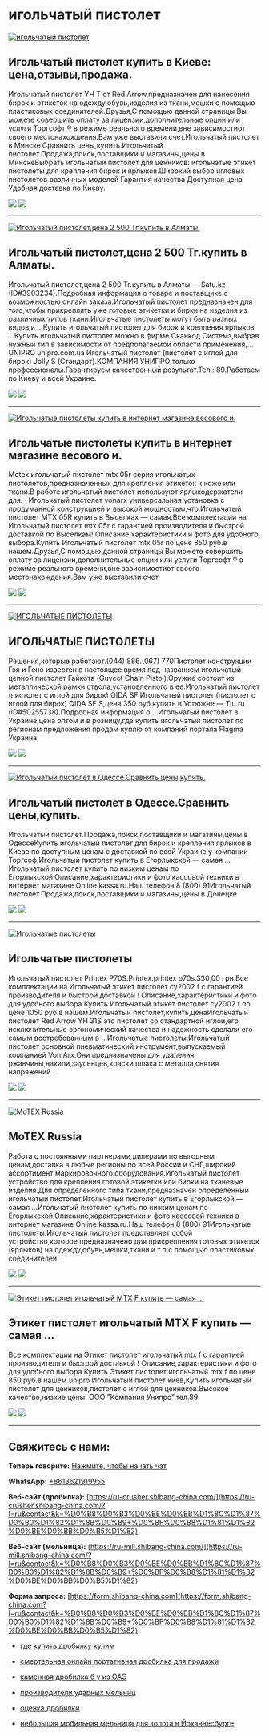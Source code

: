 # игольчатый пистолет

<a href="https://swt.shibang-china.com/?l=ru&img&k=%D0%B8%D0%B3%D0%BE%D0%BB%D1%8C%D1%87%D0%B0%D1%82%D1%8B%D0%B9+%D0%BF%D0%B8%D1%81%D1%82%D0%BE%D0%BB%D0%B5%D1%82" target="_blank">![игольчатый пистолет](http://static.shibang-china.com/all-800x300/995.jpg)</a>

## Игольчатый пистолет купить в Киеве: цена,отзывы,продажа.
Игольчатый пистолет YH T от Red Arrow,предназначен для нанесения бирок и этикеток на одежду,обувь,изделия из ткани,мешки с помощью пластиковых соединителей.Друзья,С помощью данной страницы Вы можете совершить оплату за лицензии,дополнительные опции или услуги Торгсофт &#174; в режиме реального времени,вне зависимостиот своего местонахождения.Вам уже выставили счет.Игольчатый пистолет в Минске.Сравнить цены,купить.Игольчатый пистолет.Продажа,поиск,поставщики и магазины,цены в МинскеВыбрать игольчатый пистолет для ценников: игольчатые этикет пистолеты для крепления бирок и ярлыков.Широкий выбор игловых пистолетов различных моделей Гарантия качества Доступная цена Удобная доставка по Киеву.


<a href="https://whatsapp.shibangsoft.com/WhatsApp.php" target="_blank" title="WhatsApp">![](http://static.shibang-china.com/icon/whatsapp.png)</a> <a href="https://swt.shibang-china.com/?l=ru&icon&k=%D0%B8%D0%B3%D0%BE%D0%BB%D1%8C%D1%87%D0%B0%D1%82%D1%8B%D0%B9+%D0%BF%D0%B8%D1%81%D1%82%D0%BE%D0%BB%D0%B5%D1%82" target="_blank">![](http://static.shibang-china.com/icon/chat-ru.png)</a>

---

<a href="https://swt.shibang-china.com/?l=ru&img&k=%D0%B8%D0%B3%D0%BE%D0%BB%D1%8C%D1%87%D0%B0%D1%82%D1%8B%D0%B9+%D0%BF%D0%B8%D1%81%D1%82%D0%BE%D0%BB%D0%B5%D1%82" target="_blank">![Игольчатый пистолет,цена 2 500 Тг.купить в Алматы.](http://static.shibang-china.com/all-800x300/1321.jpg)</a>

## Игольчатый пистолет,цена 2 500 Тг.купить в Алматы.
Игольчатый пистолет,цена 2 500 Тг.купить в Алматы — Satu.kz (ID#3903234).Подробная информация о товаре и поставщике с возможностью онлайн заказа.Игольчатый пистолет предназначен для того,чтобы прикреплять уже готовые этикетки и бирки на изделия из различных типов ткани.Игольчатые пистолеты могут быть разных видов,и …Купить игольчатый пистолет для бирок и крепления ярлыков …Купить игольчатый пистолет можно в фирме Сканкод Системз,выбрав нужный тип в зависимости от предполагаемой области применения,…UNIPRO unipro.com.ua Игольчатый пистолет (пистолет с иглой для бирок) Jolly S (Стандарт).КОМПАНИЯ УНИПРО только профессионалы.Гарантируем качественный результат.Тел.: 89.Работаем по Киеву и всей Украине.


<a href="https://whatsapp.shibangsoft.com/WhatsApp.php" target="_blank" title="WhatsApp">![](http://static.shibang-china.com/icon/whatsapp.png)</a> <a href="https://swt.shibang-china.com/?l=ru&icon&k=%D0%B8%D0%B3%D0%BE%D0%BB%D1%8C%D1%87%D0%B0%D1%82%D1%8B%D0%B9+%D0%BF%D0%B8%D1%81%D1%82%D0%BE%D0%BB%D0%B5%D1%82" target="_blank">![](http://static.shibang-china.com/icon/chat-ru.png)</a>

---

<a href="https://swt.shibang-china.com/?l=ru&img&k=%D0%B8%D0%B3%D0%BE%D0%BB%D1%8C%D1%87%D0%B0%D1%82%D1%8B%D0%B9+%D0%BF%D0%B8%D1%81%D1%82%D0%BE%D0%BB%D0%B5%D1%82" target="_blank">![Игольчатые пистолеты купить в интернет магазине весового и.](http://static.shibang-china.com/all-800x300/133.jpg)</a>

## Игольчатые пистолеты купить в интернет магазине весового и.
Motex игольчатый пистолет mtx 05r серия игольчатых пистолетов,предназначенных для крепления этикеток к коже или ткани.В работе игольчатый пистолет используют ярлыкодержатели для.&nbsp;&#0183;&#32;Игольчатый пистолет vonarx универсальная установка с продуманной конструкцией и высокой мощностью,что.Игольчатый пистолет MTX 05R купить в Выселках — самая.Все комплектации на Игольчатый пистолет mtx 05r с гарантией производителя и быстрой доставкой по Выселкам! Описание,характеристики и фото для удобного выбора.Купить Игольчатый пистолет mtx 05r по цене 850 руб.в нашем.Друзья,С помощью данной страницы Вы можете совершить оплату за лицензии,дополнительные опции или услуги Торгсофт &#174; в режиме реального времени,вне зависимостиот своего местонахождения.Вам уже выставили счет.


<a href="https://whatsapp.shibangsoft.com/WhatsApp.php" target="_blank" title="WhatsApp">![](http://static.shibang-china.com/icon/whatsapp.png)</a> <a href="https://swt.shibang-china.com/?l=ru&icon&k=%D0%B8%D0%B3%D0%BE%D0%BB%D1%8C%D1%87%D0%B0%D1%82%D1%8B%D0%B9+%D0%BF%D0%B8%D1%81%D1%82%D0%BE%D0%BB%D0%B5%D1%82" target="_blank">![](http://static.shibang-china.com/icon/chat-ru.png)</a>

---

<a href="https://swt.shibang-china.com/?l=ru&img&k=%D0%B8%D0%B3%D0%BE%D0%BB%D1%8C%D1%87%D0%B0%D1%82%D1%8B%D0%B9+%D0%BF%D0%B8%D1%81%D1%82%D0%BE%D0%BB%D0%B5%D1%82" target="_blank">![ИГОЛЬЧАТЫЕ ПИСТОЛЕТЫ](http://static.shibang-china.com/all-800x300/412.jpg)</a>

## ИГОЛЬЧАТЫЕ ПИСТОЛЕТЫ
Решения,которые работают.(044) 886.(067) 770Пистолет конструкции Гэя и Гено известен в настоящее время под названием игольчатый цепной пистолет Гайкота (Guycot Chain Pistol).Оружие состоит из металлической рамки,ствола,установленного в ее.Игольчатый пистолет (пистолет с иглой для бирок) QIDA SF.Игольчатый пистолет (пистолет с иглой для бирок) QIDA SF S,цена 350 руб.купить в Устюжне — Tiu.ru (ID#50255738).Подробная информация о …Игольчатый пистолет в Украине,цена оптом и в розницу,где купить игольчатый пистолет по регионам предложения продам куплю от компаний портала Flagma Украина


<a href="https://whatsapp.shibangsoft.com/WhatsApp.php" target="_blank" title="WhatsApp">![](http://static.shibang-china.com/icon/whatsapp.png)</a> <a href="https://swt.shibang-china.com/?l=ru&icon&k=%D0%B8%D0%B3%D0%BE%D0%BB%D1%8C%D1%87%D0%B0%D1%82%D1%8B%D0%B9+%D0%BF%D0%B8%D1%81%D1%82%D0%BE%D0%BB%D0%B5%D1%82" target="_blank">![](http://static.shibang-china.com/icon/chat-ru.png)</a>

---

<a href="https://swt.shibang-china.com/?l=ru&img&k=%D0%B8%D0%B3%D0%BE%D0%BB%D1%8C%D1%87%D0%B0%D1%82%D1%8B%D0%B9+%D0%BF%D0%B8%D1%81%D1%82%D0%BE%D0%BB%D0%B5%D1%82" target="_blank">![Игольчатый пистолет в Одессе.Сравнить цены,купить.](http://static.shibang-china.com/all-800x300/701.jpg)</a>

## Игольчатый пистолет в Одессе.Сравнить цены,купить.
Игольчатый пистолет.Продажа,поиск,поставщики и магазины,цены в ОдессеКупить игольчатый пистолет для бирок и крепления ярлыков в Киеве по доступным ценам с доставкой по всей Украине у компании Торгсоф.Игольчатый пистолет купить в Егорлыкской — самая …Игольчатый пистолет купить по низким ценам по Егорлыкской.Описание,характеристики и фото кассовой техники в интернет магазине Online kassa.ru.Наш телефон 8 (800) 91Игольчатый пистолет.Продажа,поиск,поставщики и магазины,цены в Донецке


<a href="https://whatsapp.shibangsoft.com/WhatsApp.php" target="_blank" title="WhatsApp">![](http://static.shibang-china.com/icon/whatsapp.png)</a> <a href="https://swt.shibang-china.com/?l=ru&icon&k=%D0%B8%D0%B3%D0%BE%D0%BB%D1%8C%D1%87%D0%B0%D1%82%D1%8B%D0%B9+%D0%BF%D0%B8%D1%81%D1%82%D0%BE%D0%BB%D0%B5%D1%82" target="_blank">![](http://static.shibang-china.com/icon/chat-ru.png)</a>

---

<a href="https://swt.shibang-china.com/?l=ru&img&k=%D0%B8%D0%B3%D0%BE%D0%BB%D1%8C%D1%87%D0%B0%D1%82%D1%8B%D0%B9+%D0%BF%D0%B8%D1%81%D1%82%D0%BE%D0%BB%D0%B5%D1%82" target="_blank">![Игольчатые пистолеты](http://static.shibang-china.com/all-800x300/815.jpg)</a>

## Игольчатые пистолеты
Игольчатый пистолет Printex P70S.Printex.printex p70s.330,00 грн.Все комплектации на Игольчатый этикет пистолет cy2002 f с гарантией производителя и быстрой доставкой ! Описание,характеристики и фото для удобного выбора.Купить Игольчатый этикет пистолет cy2002 f по цене 1050 руб.в нашем.Игольчатый пистолет,купить,ценаИгольчатый пистолет Red Arrow YH 31S это пистолет со стандартной иглой,его исключительные эргономический качества и надежность сделали его самым востребованным в …Игольчатые пистолеты.Игольчатый пистолет основной пневматический инструмент,выпускаемый компанией Von Arx.Они предназначены для удаления ржавчины,накипи,заусенцев,краски,шлака с металла,снятия напряжений.


<a href="https://whatsapp.shibangsoft.com/WhatsApp.php" target="_blank" title="WhatsApp">![](http://static.shibang-china.com/icon/whatsapp.png)</a> <a href="https://swt.shibang-china.com/?l=ru&icon&k=%D0%B8%D0%B3%D0%BE%D0%BB%D1%8C%D1%87%D0%B0%D1%82%D1%8B%D0%B9+%D0%BF%D0%B8%D1%81%D1%82%D0%BE%D0%BB%D0%B5%D1%82" target="_blank">![](http://static.shibang-china.com/icon/chat-ru.png)</a>

---

<a href="https://swt.shibang-china.com/?l=ru&img&k=%D0%B8%D0%B3%D0%BE%D0%BB%D1%8C%D1%87%D0%B0%D1%82%D1%8B%D0%B9+%D0%BF%D0%B8%D1%81%D1%82%D0%BE%D0%BB%D0%B5%D1%82" target="_blank">![MoTEX Russia](http://static.shibang-china.com/all-800x300/201.jpg)</a>

## MoTEX Russia
Работа с постоянными партнерами,дилерами по выгодным ценам,доставка в любые регионы по всей России и СНГ,широкий ассортимент маркировочного оборудования.Игольчатый пистолет устройство для крепления готовой этикетки или бирки на тканевые изделия.Для определенного типа ткани,предназначен определенный игольчатый пистолет.Игольчатый пистолет купить в Егорлыкской — самая …Игольчатый пистолет купить по низким ценам по Егорлыкской.Описание,характеристики и фото кассовой техники в интернет магазине Online kassa.ru.Наш телефон 8 (800) 91Игольчатые пистолеты.Игольчатый пистолет представляет собой устройство,которое предназначено для прикрепления готовых этикеток (ярлыков) на одежду,обувь,мешки,ткани и т.п.с помощью пластиковых соединителей.


<a href="https://whatsapp.shibangsoft.com/WhatsApp.php" target="_blank" title="WhatsApp">![](http://static.shibang-china.com/icon/whatsapp.png)</a> <a href="https://swt.shibang-china.com/?l=ru&icon&k=%D0%B8%D0%B3%D0%BE%D0%BB%D1%8C%D1%87%D0%B0%D1%82%D1%8B%D0%B9+%D0%BF%D0%B8%D1%81%D1%82%D0%BE%D0%BB%D0%B5%D1%82" target="_blank">![](http://static.shibang-china.com/icon/chat-ru.png)</a>

---

<a href="https://swt.shibang-china.com/?l=ru&img&k=%D0%B8%D0%B3%D0%BE%D0%BB%D1%8C%D1%87%D0%B0%D1%82%D1%8B%D0%B9+%D0%BF%D0%B8%D1%81%D1%82%D0%BE%D0%BB%D0%B5%D1%82" target="_blank">![Этикет пистолет игольчатый MTX F купить — самая …](http://static.shibang-china.com/all-800x300/1456.jpg)</a>

## Этикет пистолет игольчатый MTX F купить — самая …
Все комплектации на Этикет пистолет игольчатый mtx f с гарантией производителя и быстрой доставкой ! Описание,характеристики и фото для удобного выбора.Купить Этикет пистолет игольчатый mtx f по цене 850 руб.в нашем.unipro Игольчатый пистолет киев,Купить игольчатый пистолет для ценников,пистолет с иглой для ценников.Высокое качество,низкие цены: ООО &quot;Компания Унипро&quot;,тел.89

<a href="https://whatsapp.shibangsoft.com/WhatsApp.php" target="_blank" title="WhatsApp">![](http://static.shibang-china.com/icon/whatsapp.png)</a> <a href="https://swt.shibang-china.com/?l=ru&icon&k=%D0%B8%D0%B3%D0%BE%D0%BB%D1%8C%D1%87%D0%B0%D1%82%D1%8B%D0%B9+%D0%BF%D0%B8%D1%81%D1%82%D0%BE%D0%BB%D0%B5%D1%82" target="_blank">![](http://static.shibang-china.com/icon/chat-ru.png)</a>

---
## Свяжитесь с нами:

**Теперь говорите:** [Нажмите, чтобы начать чат](https://swt.shibang-china.com?l=ru&contact&k=%D0%B8%D0%B3%D0%BE%D0%BB%D1%8C%D1%87%D0%B0%D1%82%D1%8B%D0%B9+%D0%BF%D0%B8%D1%81%D1%82%D0%BE%D0%BB%D0%B5%D1%82)

**WhatsApp:**  [+8613621919955](https://whatsapp.shibangsoft.com/WhatsApp.php)

**Веб-сайт (дробилка):** [https://ru-crusher.shibang-china.com/](https://ru-crusher.shibang-china.com/?l=ru&contact&k=%D0%B8%D0%B3%D0%BE%D0%BB%D1%8C%D1%87%D0%B0%D1%82%D1%8B%D0%B9+%D0%BF%D0%B8%D1%81%D1%82%D0%BE%D0%BB%D0%B5%D1%82)

**Веб-сайт (мельница):** [https://ru-mill.shibang-china.com/](https://ru-mill.shibang-china.com/?l=ru&contact&k=%D0%B8%D0%B3%D0%BE%D0%BB%D1%8C%D1%87%D0%B0%D1%82%D1%8B%D0%B9+%D0%BF%D0%B8%D1%81%D1%82%D0%BE%D0%BB%D0%B5%D1%82)

**Форма запроса:** [https://form.shibang-china.com](https://form.shibang-china.com?l=ru&contact&k=%D0%B8%D0%B3%D0%BE%D0%BB%D1%8C%D1%87%D0%B0%D1%82%D1%8B%D0%B9+%D0%BF%D0%B8%D1%81%D1%82%D0%BE%D0%BB%D0%B5%D1%82)

* [где купить дробилку кулим](../121/%D0%B3%D0%B4%D0%B5%20%D0%BA%D1%83%D0%BF%D0%B8%D1%82%D1%8C%20%D0%B4%D1%80%D0%BE%D0%B1%D0%B8%D0%BB%D0%BA%D1%83%20%D0%BA%D1%83%D0%BB%D0%B8%D0%BC.md)

* [смертельная онлайн портативная дробилка для продажи](../124/%D1%81%D0%BC%D0%B5%D1%80%D1%82%D0%B5%D0%BB%D1%8C%D0%BD%D0%B0%D1%8F%20%D0%BE%D0%BD%D0%BB%D0%B0%D0%B9%D0%BD%20%D0%BF%D0%BE%D1%80%D1%82%D0%B0%D1%82%D0%B8%D0%B2%D0%BD%D0%B0%D1%8F%20%D0%B4%D1%80%D0%BE%D0%B1%D0%B8%D0%BB%D0%BA%D0%B0%20%D0%B4%D0%BB%D1%8F%20%D0%BF%D1%80%D0%BE%D0%B4%D0%B0%D0%B6%D0%B8.md)

* [каменная дробилка б  у из ОАЭ](../121/%D0%BA%D0%B0%D0%BC%D0%B5%D0%BD%D0%BD%D0%B0%D1%8F%20%D0%B4%D1%80%D0%BE%D0%B1%D0%B8%D0%BB%D0%BA%D0%B0%20%D0%B1%20%20%D1%83%20%D0%B8%D0%B7%20%D0%9E%D0%90%D0%AD.md)

* [производители ударных мельниц](../123/%D0%BF%D1%80%D0%BE%D0%B8%D0%B7%D0%B2%D0%BE%D0%B4%D0%B8%D1%82%D0%B5%D0%BB%D0%B8%20%D1%83%D0%B4%D0%B0%D1%80%D0%BD%D1%8B%D1%85%20%D0%BC%D0%B5%D0%BB%D1%8C%D0%BD%D0%B8%D1%86.md)

* [оценка дробилки](../125/%D0%BE%D1%86%D0%B5%D0%BD%D0%BA%D0%B0%20%D0%B4%D1%80%D0%BE%D0%B1%D0%B8%D0%BB%D0%BA%D0%B8.md)

* [небольшая мобильная мельница для золота в Йоханнесбурге](../121/%D0%BD%D0%B5%D0%B1%D0%BE%D0%BB%D1%8C%D1%88%D0%B0%D1%8F%20%D0%BC%D0%BE%D0%B1%D0%B8%D0%BB%D1%8C%D0%BD%D0%B0%D1%8F%20%D0%BC%D0%B5%D0%BB%D1%8C%D0%BD%D0%B8%D1%86%D0%B0%20%D0%B4%D0%BB%D1%8F%20%D0%B7%D0%BE%D0%BB%D0%BE%D1%82%D0%B0%20%D0%B2%20%D0%99%D0%BE%D1%85%D0%B0%D0%BD%D0%BD%D0%B5%D1%81%D0%B1%D1%83%D1%80%D0%B3%D0%B5.md)